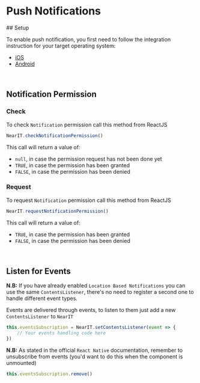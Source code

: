 # Push Notifications

## Setup

To enable push notification, you first need to follow the integration instruction for your target operating system:

- [iOS](push-notifications-ios.md)
- [Android](push-notifications-android.md)

<br>

## Notification Permission

### Check
To check `Notification` permission call this method from ReactJS
```js
NearIT.checkNotificationPermission()
```

This call will return a value of:

- `null`, in case the permission request has not been done yet
- `TRUE`, in case the permission has been granted
- `FALSE`, in case the permission has been denied

### Request
To request `Notification` permission call this method from ReactJS
```js
NearIT.requestNotificationPermission()
```

This call will return a value of:

- `TRUE`, in case the permission has been granted
- `FALSE`, in case the permission has been denied

<br>

## Listen for Events
**N.B:** If you have already enabled `Location Based Notifications` you can use the same `ContentsListener`, there's no need to register a second one to handle different event types.

Events are delivered through events, to listen to them just add a new `ContentsListener` to `NearIT`
```js
this.eventsSubscription = NearIT.setContentsListener(event => {
    // Your events handling code here
})
```

**N.B:** As stated in the official `React Native` documentation, remember to unsubscribe from events (you'd want to do this when the component is unmounted)
```js
this.eventsSubscription.remove()
```